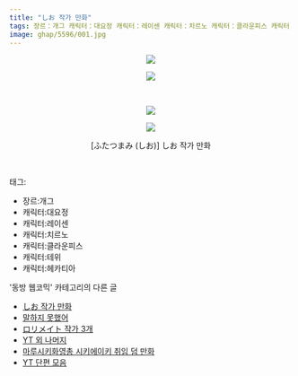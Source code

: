 ```yaml
---
title: "しお 작가 만화"
tags: 장르：개그 캐릭터：대요정 캐릭터：레이센 캐릭터：치르노 캐릭터：클라운피스 캐릭터：테위 캐릭터：헤카티아 ふたつまみ しお 동방_웹코믹
image: ghap/5596/001.jpg
---
```

<div class="article">
<p style="text-align: center; clear: none; float: none;"><img src="{{ site.nasurl }}/ghap/5596/001.jpg"/></p>
<p style="text-align: center; clear: none; float: none;"><img src="{{ site.nasurl }}/ghap/5596/002.jpg"/></p>
<p style="text-align: center; clear: none; float: none;"><br/></p>
<p style="text-align: center; clear: none; float: none;"><img src="{{ site.nasurl }}/ghap/5596/003.jpg"/></p>
<p style="text-align: center; clear: none; float: none;"><img src="{{ site.nasurl }}/ghap/5596/004.jpg"/></p>
<p style="text-align: center; clear: none; float: none;">[ふたつまみ (しお)] しお 작가 만화</p>
<p><br/></p>
</div><div class="tagTrail">
<p>태그: </p>
<ul>
<li>장르:개그</li>
<li>캐릭터:대요정</li>
<li>캐릭터:레이센</li>
<li>캐릭터:치르노</li>
<li>캐릭터:클라운피스</li>
<li>캐릭터:테위</li>
<li>캐릭터:헤카티아</li>
</ul>
</div><div class="another">
<p>'동방 웹코믹' 카테고리의 다른 글</p>
<ul>
<li><a href="/2019-01-16-ghap_5596">しお 작가 만화</a></li>
<li><a href="/2019-01-15-ghap_5594">말하지 못했어</a></li>
<li><a href="/2019-01-13-ghap_5585">ロリメイト 작가 3개</a></li>
<li><a href="/2019-01-13-ghap_5584">YT 외 나머지</a></li>
<li><a href="/2019-01-10-ghap_5563">마루시키화영총 시키에이키 취임 덤 만화</a></li>
<li><a href="/2019-01-10-ghap_5562">YT 단편 모음</a></li>
</ul>
</div>